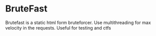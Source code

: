 # BruteFast
Brutefast is a static html form bruteforcer. Use multithreading for max velocity in the requests. Useful for testing and ctfs
